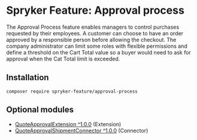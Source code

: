 # Spryker Feature: Approval process

The Approval Process feature enables managers to control purchases requested by their employees. A customer can choose to have an order approved by a responsible person before allowing the checkout. The company administrator can limit some roles with flexible permissions and define a threshold on the Cart Total value so a buyer would need to ask for approval when the Cat Total limit is exceeded.

## Installation

```
composer require spryker-feature/approval-process
```

## Optional modules
- [QuoteApprovalExtension ^1.0.0](https://github.com/spryker/quote-approval-extension) (Extension)
- [QuoteApprovalShipmentConnector ^1.0.0](https://github.com/spryker/quote-approval-shipment-connector) (Connector)
